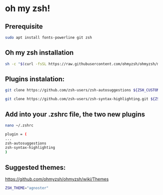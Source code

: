 # oh my zsh!

## Prerequisite
```bash
sudo apt install fonts-powerline git zsh
```

## Oh my zsh installation
```bash
sh -c "$(curl -fsSL https://raw.githubusercontent.com/ohmyzsh/ohmyzsh/master/tools/install.sh)"
```

## Plugins instalation:
```bash
git clone https://github.com/zsh-users/zsh-autosuggestions ${ZSH_CUSTOM:-~/.oh-my-zsh/custom}/plugins/zsh-autosuggestions

git clone https://github.com/zsh-users/zsh-syntax-highlighting.git ${ZSH_CUSTOM:-~/.oh-my-zsh/custom}/plugins/zsh-syntax-highlighting
```

## Add into your .zshrc file, the two new plugins
```bash
nano ~/.zshrc
```
```bash
plugin = (
...
zsh-autosuggestions
zsh-syntax-highlighting
)
```

## Suggested themes:
https://github.com/ohmyzsh/ohmyzsh/wiki/Themes
```bash
ZSH_THEME="agnoster"
```
